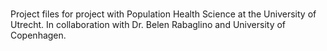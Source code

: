# 

Project files for project with Population Health Science at the University of Utrecht.
In collaboration with Dr. Belen Rabaglino and University of Copenhagen.
